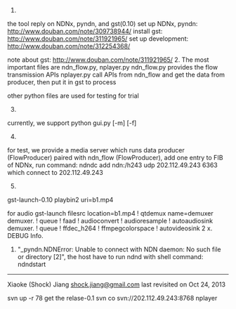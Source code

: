 1.
the tool reply on NDNx, pyndn, and gst(0.10)
set up NDNx, pyndn: http://www.douban.com/note/309738944/
install gst: http://www.douban.com/note/311921965/
set up development: http://www.douban.com/note/312254368/

note about gst: http://www.douban.com/note/311921965/
2.
The most important files are ndn_flow.py, nplayer.py
ndn_flow.py provides the flow transmission APIs
nplayer.py call APIs from ndn_flow and get the data from producer, then put it in gst to process

other python files are used for testing for trial

3.

currently, we support 
python gui.py [-m] [-f]

4.
for test, we provide a media server which runs data producer (FlowProducer) paired with ndn_flow (FlowProducer),
add one entry to FIB of NDNx, run command:
    ndndc add ndn:/h243 udp 202.112.49.243 6363
which connect to 202.112.49.243


5.
gst-launch-0.10 playbin2 uri=b1.mp4



for audio
gst-launch filesrc location=b1.mp4 ! qtdemux name=demuxer demuxer. ! queue ! faad ! audioconvert ! audioresample ! autoaudiosink demuxer. ! queue ! ffdec_h264 ! ffmpegcolorspace ! autovideosink 2
x.
DEBUG Info.
1) "_pyndn.NDNError: Unable to connect with NDN daemon: No such file or directory [2]", the host have to run ndnd with shell command: ndndstart


----------------
Xiaoke (Shock) Jiang <shock.jiang@gmail.com>
last revisited on Oct 24, 2013


svn up -r 78 get the relase-0.1
svn co svn://202.112.49.243:8768 nplayer